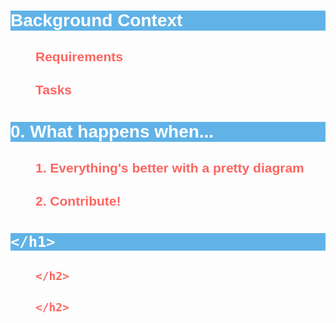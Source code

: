 <!DOCTYPE html>
<html>
<head>
<h1>
  <title>What happens when you type google.com in your browser and press Enter</title>
</h1>
</head>
<body style="font-family: Verdana, Arial, sans-serif">
   <h1 style="color: white; background-color:#61b3e7 ">
        Background Context

   <h2 style="color: #FF645F; margin-left: 40px">
     Requirements
   </h2>
    <h2 style="color: #FF645F; margin-left: 40px">
	     Tasks
	</h2>
	<h1 style="color: white; background-color:#61b3e7">
	     0. What happens when...
	</h1>
   <h2 style="color: #FF645F; margin-left: 40px">
         1. Everything's better with a pretty diagram
    </h2>
   <h2 style="color: #FF645F; margin-left: 40px">
         2. Contribute!
    </h2>
   <h1 style="color: white; background-color:#61b3e7">
        
    </h1>
   <h2 style="color: #FF645F; margin-left: 40px">
         
    </h2>
   <h2 style="color: #FF645F; margin-left: 40px">
         
    </h2>
</body>
</html>
